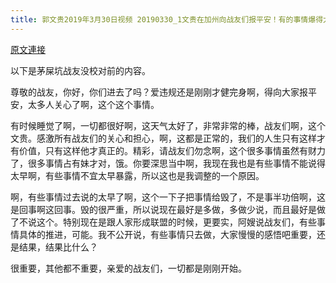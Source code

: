 ```yaml
---
title: 郭文贵2019年3月30日视频 20190330_1文贵在加州向战友们报平安！有的事情爆得太早 把事情都毀了 而且毀得很嚴重
---
```


[原文連接](https://gnews.org/ThreadView/53478654)

以下是茅屎坑战友没校对前的内容。

  尊敬的战友，你好，你们进去了吗？爱违规还是刚刚才健完身啊，得向大家报平安，太多人关心了啊，这个这个事情。

  有时候睡觉了啊，一切都很好啊，这天气太好了，非常非常的棒，战友们啊，这个文贵。感激所有战友们的关心和担心，啊，这都是正常的，我们的人生只有这样才有价值，只有这样他才真正的。精彩，请战友们勿念啊，这个很多事情虽然有财力了，很多事情占有妹才对，饿。你要深思当中啊，我现在我也是有些事情不能说得太早啊，有些事情不宜太早暴露，所以这也是我调整的一个原因。

  啊，有些事情过去说的太早了啊，这个一下子把事情给毁了，不是事半功倍啊，这是回事啊这回事。毁的很严重，所以说现在最好是多做，多做少说，而且最好是做了不说这个。特别现在是跟人家形成联盟的时候，更要实，阿嫂说战友们，有些事情具体的推进，可能。我不公开说，有些事情只去做，大家慢慢的感悟吧重要，还是结果，结果比什么？

  很重要，其他都不重要，亲爱的战友们，一切都是刚刚开始。

